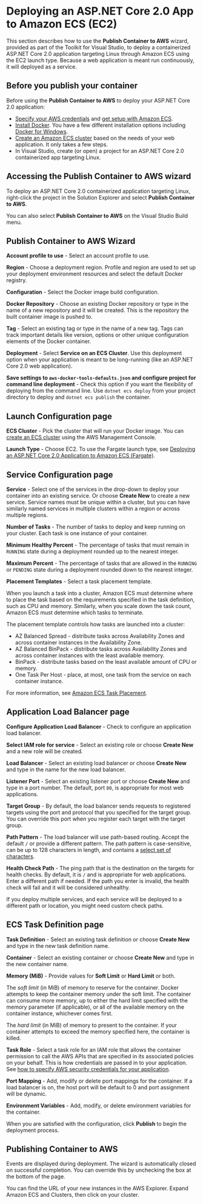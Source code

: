 # Deploying an ASP\.NET Core 2\.0 App to Amazon ECS \(EC2\)<a name="deployment-ecs-aspnetcore-ec2"></a>

This section describes how to use the **Publish Container to AWS** wizard, provided as part of the Toolkit for Visual Studio, to deploy a containerized ASP\.NET Core 2\.0 application targeting Linux through Amazon ECS using the EC2 launch type\. Because a web application is meant run continuously, it will deployed as a service\.

## Before you publish your container<a name="tkv-deploy-ecs-netcore-prerequisites"></a>

Before using the **Publish Container to AWS** to deploy your ASP\.NET Core 2\.0 application:
+  [Specify your AWS credentials](deployment-ecs-specify-credentials.md) and [get setup with Amazon ECS](https://docs.aws.amazon.com/AmazonECS/latest/developerguide/get-set-up-for-amazon-ecs.html)\.
+  [Install Docker](https://docs.docker.com/engine/installation)\. You have a few different installation options including [Docker for Windows](https://docs.docker.com/docker-for-windows/install/)\.
+  [Create an Amazon ECS cluster](https://docs.aws.amazon.com/AmazonECS/latest/developerguide/create-cluster.html) based on the needs of your web application\. It only takes a few steps\.
+ In Visual Studio, create \(or open\) a project for an ASP\.NET Core 2\.0 containerized app targeting Linux\.

## Accessing the Publish Container to AWS wizard<a name="tkv-deployment-ecs-netcore-accessing"></a>

To deploy an ASP\.NET Core 2\.0 containerized application targeting Linux, right\-click the project in the Solution Explorer and select **Publish Container to AWS**\.

You can also select **Publish Container to AWS** on the Visual Studio Build menu\.

## Publish Container to AWS Wizard<a name="tkv-deploy-ecs-pubtoaws"></a>

 **Account profile to use** \- Select an account profile to use\.

 **Region** \- Choose a deployment region\. Profile and region are used to set up your deployment environment resources and select the default Docker registry\.

 **Configuration** \- Select the Docker image build configuration\.

 **Docker Repository** \- Choose an existing Docker repository or type in the name of a new repository and it will be created\. This is the repository the built container image is pushed to\.

 **Tag** \- Select an existing tag or type in the name of a new tag\. Tags can track important details like version, options or other unique configuration elements of the Docker container\.

 **Deployment** \- Select **Service on an ECS Cluster**\. Use this deployment option when your application is meant to be long\-running \(like an ASP\.NET Core 2\.0 web application\)\.

 **Save settings to `aws-docker-tools-defaults.json` and configure project for command line deployment** \- Check this option if you want the flexibility of deploying from the command line\. Use `dotnet ecs deploy` from your project directory to deploy and `dotnet ecs publish` the container\.

## Launch Configuration page<a name="tkv-deploy-ecs-launch-config"></a>

 **ECS Cluster** \- Pick the cluster that will run your Docker image\. You can [create an ECS cluster](https://docs.aws.amazon.com/AmazonECS/latest/developerguide/create_cluster.html) using the AWS Management Console\.

 **Launch Type** \- Choose EC2\. To use the Fargate launch type, see [Deploying an ASP\.NET Core 2\.0 Application to Amazon ECS \(Fargate\)](deployment-ecs-aspnetcore-fargate)\.

## Service Configuration page<a name="tkv-deploy-ecs-service"></a>

 **Service** \- Select one of the services in the drop\-down to deploy your container into an existing service\. Or choose **Create New** to create a new service\. Service names must be unique within a cluster, but you can have similarly named services in multiple clusters within a region or across multiple regions\.

 **Number of Tasks** \- The number of tasks to deploy and keep running on your cluster\. Each task is one instance of your container\.

 **Minimum Healthy Percent** \- The percentage of tasks that must remain in `RUNNING` state during a deployment rounded up to the nearest integer\.

 **Maximum Percent** \- The percentage of tasks that are allowed in the `RUNNING` or `PENDING` state during a deployment rounded down to the nearest integer\.

 **Placement Templates** \- Select a task placement template\.

When you launch a task into a cluster, Amazon ECS must determine where to place the task based on the requirements specified in the task definition, such as CPU and memory\. Similarly, when you scale down the task count, Amazon ECS must determine which tasks to terminate\.

The placement template controls how tasks are launched into a cluster:
+ AZ Balanced Spread \- distribute tasks across Availability Zones and across container instances in the Availability Zone\.
+ AZ Balanced BinPack \- distribute tasks across Availability Zones and across container instances with the least available memory\.
+ BinPack \- distribute tasks based on the least available amount of CPU or memory\.
+ One Task Per Host \- place, at most, one task from the service on each container instance\.

For more information, see [Amazon ECS Task Placement](https://docs.aws.amazon.com/AmazonECS/latest/developerguide/task-placement.html)\.

## Application Load Balancer page<a name="tkv-deploy-ecs-app-load-balancer"></a>

 **Configure Application Load Balancer** \- Check to configure an application load balancer\.

 **Select IAM role for service** \- Select an existing role or choose **Create New** and a new role will be created\.

 **Load Balancer** \- Select an existing load balancer or choose **Create New** and type in the name for the new load balancer\.

 **Listener Port** \- Select an existing listener port or choose **Create New** and type in a port number\. The default, port `80`, is appropriate for most web applications\.

 **Target Group** \- By default, the load balancer sends requests to registered targets using the port and protocol that you specified for the target group\. You can override this port when you register each target with the target group\.

 **Path Pattern** \- The load balancer will use path\-based routing\. Accept the default `/` or provide a different pattern\. The path pattern is case\-sensitive, can be up to 128 characters in length, and contains a [select set of characters](https://docs.aws.amazon.com/ElasticLoadBalancing/latest/application/load-balancer-listeners#path-conditions)\.

 **Health Check Path** \- The ping path that is the destination on the targets for health checks\. By default, it is `/` and is appropriate for web applications\. Enter a different path if needed\. If the path you enter is invalid, the health check will fail and it will be considered unhealthy\.

If you deploy multiple services, and each service will be deployed to a different path or location, you might need custom check paths\.

## ECS Task Definition page<a name="tkv-deploy-ecs-task-definition"></a>

 **Task Definition** \- Select an existing task definition or choose **Create New** and type in the new task definition name\.

 **Container** \- Select an existing container or choose **Create New** and type in the new container name\.

 **Memory \(MiB\)** \- Provide values for **Soft Limit** or **Hard Limit** or both\.

The *soft limit* \(in MiB\) of memory to reserve for the container\. Docker attempts to keep the container memory under the soft limit\. The container can consume more memory, up to either the hard limit specified with the memory parameter \(if applicable\), or all of the available memory on the container instance, whichever comes first\.

The *hard limit* \(in MiB\) of memory to present to the container\. If your container attempts to exceed the memory specified here, the container is killed\.

 **Task Role** \- Select a task role for an IAM role that allows the container permission to call the AWS APIs that are specified in its associated policies on your behalf\. This is how credentials are passed in to your application\. See [how to specify AWS security credentials for your application](deployment-ecs-specify-credentials)\.

 **Port Mapping** \- Add, modify or delete port mappings for the container\. If a load balancer is on, the host port will be default to 0 and port assignment will be dynamic\.

 **Environment Variables** \- Add, modify, or delete environment variables for the container\.

When you are satisfied with the configuration, click **Publish** to begin the deployment process\.

## Publishing Container to AWS<a name="tkv-deploy-ecs-publishing"></a>

Events are displayed during deployment\. The wizard is automatically closed on successful completion\. You can override this by unchecking the box at the bottom of the page\.

You can find the URL of your new instances in the AWS Explorer\. Expand Amazon ECS and Clusters, then click on your cluster\.